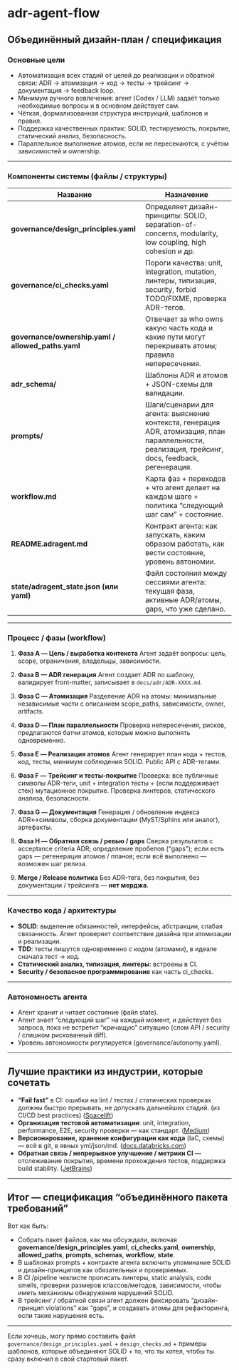 # adr-agent-flow

## Объединённый дизайн-план / спецификация

### Основные цели

* Автоматизация всех стадий от целей до реализации и обратной связи: ADR → атомизация → код → тесты → трейсинг → документация → feedback loop.
* Минимум ручного вовлечения: агент (Codex / LLM) задаёт только необходимые вопросы и в основном действует сам.
* Чёткая, формализованная структура инструкций, шаблонов и правил.
* Поддержка качественных практик: SOLID, тестируемость, покрытие, статический анализ, безопасность.
* Параллельное выполнение атомов, если не пересекаются, с учётом зависимостей и ownership.

---

### Компоненты системы (файлы / структуры)

| Название                                            | Назначение                                                                                                                                        |
| --------------------------------------------------- | ------------------------------------------------------------------------------------------------------------------------------------------------- |
| **governance/design\_principles.yaml**              | Определяет дизайн-принципы: SOLID, separation-of-concerns, modularity, low coupling, high cohesion и др.                                          |
| **governance/ci\_checks.yaml**                      | Пороги качества: unit, integration, mutation, линтеры, типизация, security, forbid TODO/FIXME, проверка ADR-тегов.                                |
| **governance/ownership.yaml / allowed\_paths.yaml** | Отвечает за who owns какую часть кода и какие пути могут перекрывать атомы; правила непересечения.                                                |
| **adr\_schema/**                                    | Шаблоны ADR и атомов + JSON-схемы для валидации.                                                                                                  |
| **prompts/**                                        | Шаги/сценарии для агента: выяснение контекста, генерация ADR, атомизация, план параллельности, реализация, трейсинг, docs, feedback, регенерация. |
| **workflow\.md**                                    | Карта фаз + переходов + что агент делает на каждом шаге + политика “следующий шаг сам” + состояние.                                               |
| **README.adragent.md**                              | Контракт агента: как запускать, каким образом работать, как вести состояние, уровень автономии.                                                   |
| **state/adragent\_state.json (или yaml)**           | Файл состояния между сессиями агента: текущая фаза, активные ADR/атомы, gaps, что уже сделано.                                                    |

---

### Процесс / фазы (workflow)

1. **Фаза A — Цель / выработка контекста**
   Агент задаёт вопросы: цель, scope, ограничения, владельцы, зависимости.

2. **Фаза B — ADR генерация**
   Агент создает ADR по шаблону, валидирует front-matter, записывает в `docs/adr/ADR-XXXX.md`.

3. **Фаза C — Атомизация**
   Разделение ADR на атомы: минимальные независимые части с описанием scope\_paths, зависимости, owner, artifacts.

4. **Фаза D — План параллельности**
   Проверка непересечения, рисков, предлагаются батчи атомов, которые можно выполнять одновременно.

5. **Фаза E — Реализация атомов**
   Агент генерирует план кода + тестов, код, тесты, минимум соблюдения SOLID. Public API с ADR-тегами.

6. **Фаза F — Трейсинг и тесты-покрытие**
   Проверка: все публичные символы ADR-теги, unit + integration тесты + (если поддерживает стек) мутaционное покрытие. Проверка линтеров, статического анализа, безопасности.

7. **Фаза G — Документация**
   Генерация / обновление индекса ADR↔символы, сборка документации (MyST/Sphinx или аналог), артефакты.

8. **Фаза H — Обратная связь / ревью / gaps**
   Сверка результатов с acceptance criteria ADR; определение пробелов (“gaps”); если есть gaps — регенерация атомов / планов; если всё выполнено — возможен шаг релиза.

9. **Merge / Release политика**
   Без ADR-тега, без покрытия, без документации / трейсинга — **нет мерджа**.

---

### Качество кода / архитектуры

* **SOLID**: выделение обязанностей, интерфейсы, абстракции, слабая связанность. Агент проверяет соответствие дизайна при атомизации и реализации.
* **TDD**: тесты пишутся одновременно с кодом (атомами), в идеале сначала тест → код.
* **Статический анализ, типизация, линтеры**: встроены в CI.
* **Security / безопасное программирование** как часть ci\_checks.

---

### Автономность агента

* Агент хранит и читает состояние (файл state).
* Агент знает “следующий шаг” на каждый момент, и действует без запроса, пока не встретит “кричащую” ситуацию (слом API / security / слишком рискованный diff).
* Уровень автономности регулируется (governance/autonomy.yaml).

---

## Лучшие практики из индустрии, которые сочетать

* **“Fail fast”** в CI: ошибки на lint / тестах / статических проверках должны быстро прерывать, не допускать дальнейших стадий. (из CI/CD best practices) ([Spacelift][1])
* **Организация тестовой автоматизации**: unit, integration, performance, E2E, security проверки — как стандарт. ([Medium][2])
* **Версионирование, хранение конфигурации как кода** (IaC, схемы) — всё в git, в явных yml/json/md. ([docs.databricks.com][3])
* **Обратная связь / непрерывное улучшение / метрики CI** — отслеживание покрытия, времени прохождения тестов, поддержка build stability. ([JetBrains][4])

---

## Итог — спецификация “объединённого пакета требований”

Вот как быть:

* Собрать пакет файлов, как мы обсуждали, включая **governance/design\_principles.yaml**, **ci\_checks.yaml**, **ownership**, **allowed\_paths**, **prompts**, **schemas**, **workflow**, **state**.
* В шаблонах prompts + контракте агента включить упоминание SOLID и дизайн-принципов как обязательных и проверяемых.
* В CI /pipeline чеклисте прописать линтеры, static analysis, code smells, проверки размеров классов/методов, зависимости, чтобы иметь механизмы обнаружения нарушений SOLID.
* В трейсинг / обратной связи агент должен фиксировать “дизайн-принцип violations” как “gaps”, и создавать атомы для рефакторинга, если такие нарушения есть.

---

Если хочешь, могу прямо составить файл `governance/design_principles.yaml` + `design_checks.md` + примеры шаблонов, которые объединяют SOLID + то, что ты хотел, чтобы ты сразу включил в свой стартовый пакет.

[1]: https://spacelift.io/blog/ci-cd-best-practices?utm_source=chatgpt.com "CI/CD Best Practices - Top 11 Tips for Successful Pipelines"
[2]: https://medium.com/%40robert_mcbryde/building-a-best-practice-test-automation-pipeline-with-ci-cd-an-introduction-5a4939bd2c93?utm_source=chatgpt.com "Building a Best Practice Test Automation Pipeline with CI/CD"
[3]: https://docs.databricks.com/aws/en/dev-tools/ci-cd/best-practices?utm_source=chatgpt.com "Best practices and recommended CI/CD workflows on ..."
[4]: https://www.jetbrains.com/teamcity/ci-cd-guide/ci-cd-best-practices/?utm_source=chatgpt.com "Best Practices for Successful CI/CD | TeamCity CI/CD Guide"
